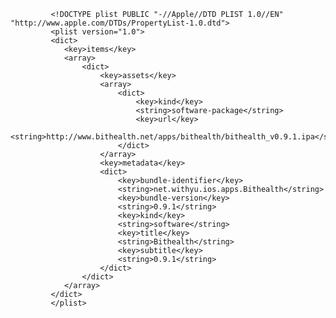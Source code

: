<?xml version="1.0" encoding="UTF-8"?>
		 	 <!DOCTYPE plist PUBLIC "-//Apple//DTD PLIST 1.0//EN" "http://www.apple.com/DTDs/PropertyList-1.0.dtd">
			 <plist version="1.0">
			 <dict>
				<key>items</key>
				<array>
					<dict>
						<key>assets</key>
						<array>
							<dict>
								<key>kind</key>
								<string>software-package</string>
								<key>url</key>
								<string>http://www.bithealth.net/apps/bithealth/bithealth_v0.9.1.ipa</string>
							</dict>
						</array>
						<key>metadata</key>
						<dict>
							<key>bundle-identifier</key>
							<string>net.withyu.ios.apps.Bithealth</string>
							<key>bundle-version</key>
							<string>0.9.1</string>
							<key>kind</key>
							<string>software</string>
							<key>title</key>
							<string>Bithealth</string>
							<key>subtitle</key>
							<string>0.9.1</string>
						</dict>
					</dict>
				</array>
			 </dict>
			 </plist>
